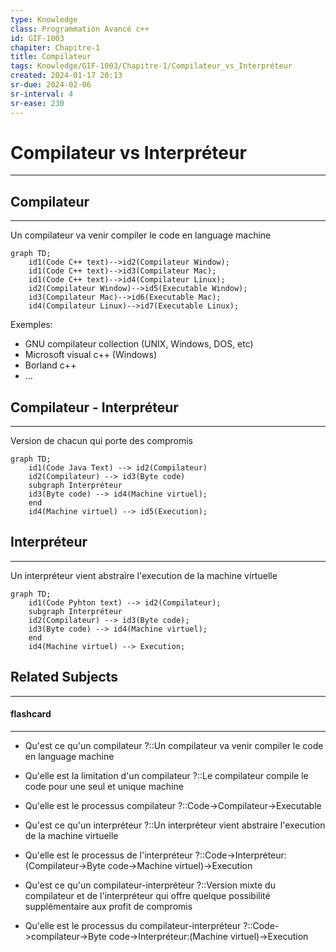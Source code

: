 ```yaml
---
type: Knowledge
class: Programmation Avancé c++
id: GIF-1003
chapiter: Chapitre-1
title: Compilateur 
tags: Knowledge/GIF-1003/Chapitre-1/Compilateur_vs_Interpréteur
created: 2024-01-17 20:13
sr-due: 2024-02-06
sr-interval: 4
sr-ease: 230
---
```

# Compilateur vs Interpréteur 
----
## Compilateur
----
Un compilateur va venir compiler le code en language machine
```mermaid
graph TD; 
	id1(Code C++ text)-->id2(Compilateur Window); 
	id1(Code C++ text)-->id3(Compilateur Mac); 
	id1(Code C++ text)-->id4(Compilateur Linux); 
	id2(Compilateur Window)-->id5(Executable Window); 
	id3(Compilateur Mac)-->id6(Executable Mac); 
	id4(Compilateur Linux)-->id7(Executable Linux); 
```
Exemples:
- GNU compilateur collection (UNIX, Windows, DOS, etc)
- Microsoft visual c++ (Windows)
- Borland c++
- ...

## Compilateur - Interpréteur
----
Version de chacun qui porte des compromis
```mermaid
graph TD;
	id1(Code Java Text) --> id2(Compilateur)
	id2(Compilateur) --> id3(Byte code)
	subgraph Interpréteur
	id3(Byte code) --> id4(Machine virtuel);
	end
	id4(Machine virtuel) --> id5(Execution);
```

## Interpréteur
----
Un interpréteur vient abstraire l'execution de la machine virtuelle
```mermaid
graph TD;
	id1(Code Pyhton text) --> id2(Compilateur);
	subgraph Interpréteur
	id2(Compilateur) --> id3(Byte code);
	id3(Byte code) --> id4(Machine virtuel);
	end
	id4(Machine virtuel) --> Execution;
```


## Related Subjects
----
#### flashcard 
----
- Qu'est ce qu'un compilateur ?::Un compilateur va venir compiler le code en language machine
<!--SR:!2024-02-09,7,190-->
- Qu'elle est la limitation d'un compilateur ?::Le compilateur compile le code pour une seul et unique machine
<!--SR:!2024-02-23,21,250-->
- Qu'elle est le processus compilateur ?::Code->Compilateur->Executable
<!--SR:!2024-02-15,17,250-->
- Qu'est ce qu'un interpréteur ?::Un interpréteur vient abstraire l'execution de la machine virtuelle
<!--SR:!2024-02-07,5,170-->
- Qu'elle est le processus de l'interpréteur ?::Code->Interpréteur:(Compilateur->Byte code->Machine virtuel)->Execution
<!--SR:!2024-02-10,8,210-->
- Qu'est ce qu'un compilateur-interpréteur ?::Version mixte du compilateur et de l'interpréteur qui offre quelque possibilité supplémentaire aux profit de compromis
<!--SR:!2024-02-12,10,190-->
- Qu'elle est le processus du compilateur-interpréteur ?::Code->compilateur->Byte code->Interpréteur:(Machine virtuel)->Execution
<!--SR:!2024-02-10,12,230-->